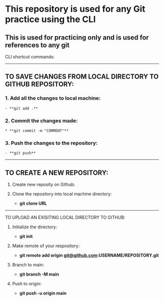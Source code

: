# This repository is used for any Git practice using the CLI

## This is used for practicing only and is used for references to any git 
CLI 
shortcut commands:

-------------------------
## TO SAVE CHANGES FROM LOCAL DIRECTORY TO GITHUB REPOSITORY: 

### 1. Add all the changes to local machine:
	- **git add .** 

### 2. Commit the changes made: 
	* **git commit -m "COMMENT"**

### 3. Push the changes to the repository: 
	- **git push**

---------------------------
## TO CREATE A NEW REPOSITORY:


1. Create new reposity on Github:

2. Clone the repository into local machine directory: 
	- **git clone URL**


-----------------------------
TO UPLOAD AN EXISITING LOCAL  DIRECTORY TO GITHUB:

1. Initialize the directory: 
	- **git init**

2. Make remote of your respository: 
	- **git remote add origin 
git@github.com:USERNAME/REPOSITORY.git**

3. Branch to main:
	- **git branch -M main**

4. Push to origin:
	- **git push -u origin main**
